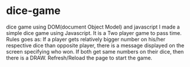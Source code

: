 # dice-game
dice game using DOM(document Object Model) and javascript
I made a simple dice game using Javascript. It is a Two player game to pass time. Rules goes as: 
If a player gets relatively bigger number on his/her respective dice than opposite player, there is a message displayed on the screen specifying who won.
If both get same numbers on their dice, then there is a DRAW. 
Refresh/Reload the page to start the game.
